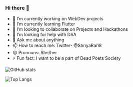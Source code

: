 ### Hi there 👋

<!--
**Shriya-Rai/Shriya-Rai** is a ✨ _special_ ✨ repository because its `README.md` (this file) appears on your GitHub profile.

Here are some ideas to get you started:
-->
- 🔭 I’m currently working on WebDev projects
- 🌱 I’m currently learning Flutter
- 👯 I’m looking to collaborate on Projects and Hackathons
- 🤔 I’m looking for help with DSA
- 💬 Ask me about anything
- 📫 How to reach me: Twitter- @ShriyaRai18
- 😄 Pronouns: She/her
- ⚡ Fun fact: I want to be a part of Dead Poets Society



![GitHub stats](https://github-readme-stats.vercel.app/api?username=Shriya-Rai&show_icons=true&theme=omni)

![Top Langs](https://github-readme-stats.vercel.app/api/top-langs/?username=Shriya-Rai&theme=tokyonight)

